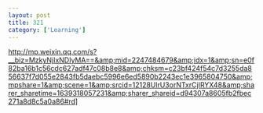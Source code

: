 ```yaml
---
layout: post
title: 321
category: ['Learning']
---
```


http://mp.weixin.qq.com/s?__biz=MzkyNjIxNDIyMA==&amp;mid=2247484679&amp;idx=1&amp;sn=e0f82ba16b1c56cdc627adf47c08b8e8&amp;chksm=c23bf424f54c7d3255da856637f7d055e2843fb5daebc5996e6ed5890b2243ec1e3965804750&amp;mpshare=1&amp;scene=1&amp;srcid=12128UlrU3orNTxrCjIRYX48&amp;sharer_sharetime=1639318057231&amp;sharer_shareid=d94307a8605fb2fbec271a8d8c5a0a86#rd]


